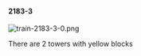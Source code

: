 #### 2183-3
![train-2183-3-0.png](https://github.com/lil-lab/nlvr/raw/master/nlvr/train/images/32/train-2183-3-0.png "train-2183-3-0.png")

There are 2 towers with yellow blocks